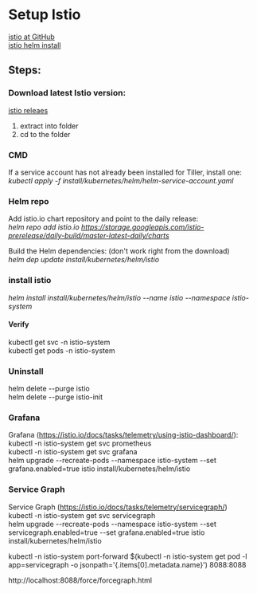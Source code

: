 
# Setup Istio

[istio at GitHub](https://github.com/istio/istio/tree/master/install/kubernetes/helm/istio)   
[istio helm install](https://istio.io/docs/setup/kubernetes/helm-install/)  

## Steps:
### Download latest Istio version:

[istio releaes](https://github.com/istio/istio/releases)  

1. extract into folder  
2. cd to the folder  

### CMD
If a service account has not already been installed for Tiller, install one:  
*kubectl apply -f install/kubernetes/helm/helm-service-account.yaml*  

### Helm repo
Add istio.io chart repository and point to the daily release:  
*helm repo add istio.io https://storage.googleapis.com/istio-prerelease/daily-build/master-latest-daily/charts*  

Build the Helm dependencies: (don't work right from the download)  
*helm dep update install/kubernetes/helm/istio*  

### install istio 
*helm install install/kubernetes/helm/istio --name istio --namespace istio-system*  

#### Verify
kubectl get svc -n istio-system  
kubectl get pods -n istio-system

### Uninstall 
helm delete --purge istio  
helm delete --purge istio-init  

### Grafana
Grafana (https://istio.io/docs/tasks/telemetry/using-istio-dashboard/):  
kubectl -n istio-system get svc prometheus  
kubectl -n istio-system get svc grafana  
helm upgrade --recreate-pods --namespace istio-system --set grafana.enabled=true istio install/kubernetes/helm/istio  

### Service Graph
Service Graph (https://istio.io/docs/tasks/telemetry/servicegraph/)  
kubectl -n istio-system get svc servicegraph  
helm upgrade --recreate-pods --namespace istio-system --set servicegraph.enabled=true --set grafana.enabled=true istio install/kubernetes/helm/istio  

kubectl -n istio-system port-forward $(kubectl -n istio-system get pod -l app=servicegraph -o jsonpath='{.items[0].metadata.name}') 8088:8088  

http://localhost:8088/force/forcegraph.html  
